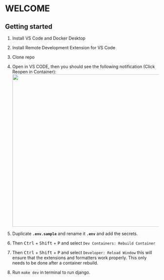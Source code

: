 # WELCOME

## Getting started
1. Install VS Code and Docker Desktop
1. Install Remote Development Extension for VS Code
1. Clone repo
1. Open in VS CODE, then you should see the following notification (Click Reopen in Container):
   <img src="https://github.com/factryflow/factryflow/assets/45033225/b6118dce-22ce-46c0-af51-6087535b6a7e" width="500">

1. Duplicate **```.env.sample```** and rename it **```.env```** and add the secrets.
1. Then <kbd>Ctrl</kbd> + <kbd>Shift</kbd> + <kbd>P</kbd> and select ```Dev Containers: Rebuild Container```
1. Then <kbd>Ctrl</kbd> + <kbd>Shift</kbd> + <kbd>P</kbd> and select ```Developer: Reload Window``` this will ensure that the extensions and formatters work properly. This only needs to be done after a container rebuild.
1. Run ```make dev``` in terminal to run django.
